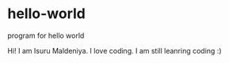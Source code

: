 # hello-world
program for hello world

Hi! I am Isuru Maldeniya. I love coding. I am still leanring coding :)
